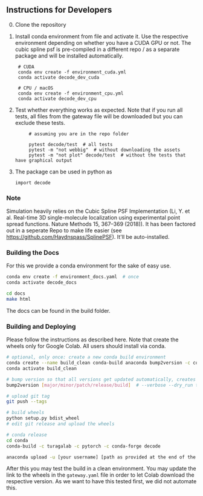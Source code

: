 ## Instructions for Developers

0. Clone the repository
1. Install conda environment from file and activate it. Use the respective environment depending on whether you have a CUDA GPU or not.
The cubic spline psf is pre-compiled in a different repo / as a separate package and will be installed automatically.

        # CUDA
        conda env create -f environment_cuda.yml
        conda activate decode_dev_cuda 

        # CPU / macOS
        conda env create -f environment_cpu.yml
        conda activate decode_dev_cpu

3. Test whether everything works as expected. Note that if you run all tests, all files from the gateway file will be downloaded but you can exclude these tests.

            # assuming you are in the repo folder
            
            pytest decode/test  # all tests
            pytest -m "not webbig"  # without downloading the assets
            pytest -m "not plot" decode/test  # without the tests that have graphical output

4. The package can be used in python as

    ```import decode```

### Note
Simulation heavily relies on the Cubic Spline PSF Implementation (Li, Y. et al. Real-time 3D single-molecule localization using experimental point spread functions. Nature Methods 15, 367–369 (2018)).
It has been factored out in a seperate Repo to make life easier (see https://github.com/Haydnspass/SplinePSF). It'll be auto-installed.

### Building the Docs
For this we provide a conda environment for the sake of easy use. 
```bash
conda env create -f environment_docs.yaml  # once
conda activate decode_docs

cd docs
make html
```
The docs can be found in the build folder.
 

### Building and Deploying
Please follow the instructions as described here. Note that create the wheels only for Google Colab. 
All users should install via conda.
```bash
# optional, only once: create a new conda build environment
conda create --name build_clean conda-build anaconda bump2version -c conda-forge
conda activate build_clean

# bump version so that all versions get updated automatically, creates a git version tag automatically
bump2version [major/minor/patch/release/build]  # --verbose --dry_run to see the effect

# upload git tag
git push --tags

# build wheels
python setup.py bdist_wheel
# edit git release and upload the wheels

# conda release
cd conda
conda-build -c turagalab -c pytorch -c conda-forge decode

anaconda upload -u [your username] [path as provided at the end of the conda-build output]
```
After this you may test the build in a clean environment.
You may update the link to the wheels in the `gateway.yaml` file in order to let Colab download the respective version.
As we want to have this tested first, we did not automate this.
